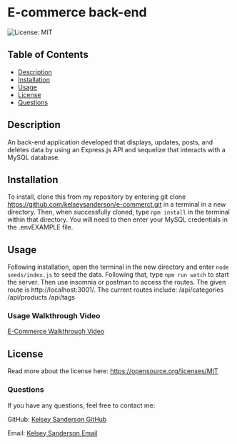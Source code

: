 
  # E-commerce back-end

  ![License: MIT](https://img.shields.io/badge/License-MIT-yellow.svg)

  ## Table of Contents
  * [Description](README.md#Description)
  * [Installation](README.md#Installation)
  * [Usage](README.md#Usage)
  * [License](README.md#License)
  * [Questions](README.md#Questions)

  ## Description
  An back-end application developed that displays, updates, posts, and deletes data by using an Express.js API and sequelize that interacts with a MySQL database.


  ## Installation
  To install, clone this from my repository by entering git clone https://github.com/kelseysanderson/e-commerct.git in a terminal in a new directory. Then, when successfully cloned, type `npm install` in the terminal within that directory. You will need to then enter your MySQL credentials in the .envEXAMPLE file.

  ## Usage
  Following installation, open the terminal in the new directory and enter `node seeds/index.js` to seed the data. Following that, type `npm run watch` to start the server. Then use insomnia or postman to access the routes. The given route is http://localhost:3001/. 
  The current routes include:
      /api/categories
      /api/products
      /api/tags
  

  ### Usage Walkthrough Video
  [E-Commerce Walkthrough Video](https://drive.google.com/file/d/1mTzihb5pUr7YYPSabXWej8WY9N8-Ch1l/view)

  ## License
  Read more about the license here:
  https://opensource.org/licenses/MIT

  ### Questions
  If you have any questions, feel free to contact me:
  
  GitHub: [Kelsey Sanderson GitHub](https://github.com/kelseysanderson)
  
  Email:  [Kelsey Sanderson Email](mailto:kelseymonica@gmail.com)